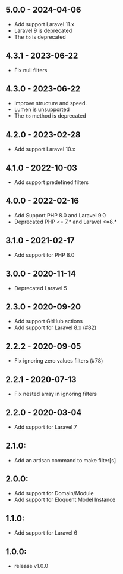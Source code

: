 ## 5.0.0 - 2024-04-06
- Add support Laravel 11.x
- Laravel 9 is deprecated
- The `to` is deprecated

## 4.3.1 - 2023-06-22
 - Fix null filters
## 4.3.0 - 2023-06-22
 - Improve structure and speed.
 - Lumen is unsupported
 - The `to` method is deprecated

## 4.2.0 - 2023-02-28
 - Add support Laravel 10.x
## 4.1.0 - 2022-10-03
 - Add support predefined filters
## 4.0.0 - 2022-02-16
- Add Support PHP 8.0 and Laravel 9.0
- Deprecated PHP <= 7.* and Laravel <=8.*

## 3.1.0 - 2021-02-17
- Add support for PHP 8.0

## 3.0.0 - 2020-11-14
 - Deprecated Laravel 5

## 2.3.0 - 2020-09-20
 - Add support GitHub actions
 - Add support for Laravel 8.x (#82)

## 2.2.2 - 2020-09-05
 - Fix ignoring zero values filters (#78)

## 2.2.1 - 2020-07-13
 - Fix nested array in ignoring filters

## 2.2.0 - 2020-03-04
 - Add support for Laravel 7

## 2.1.0:
 - Add an artisan command to make filter[s]

## 2.0.0:
- Add support for Domain/Module
- Add support for Eloquent Model Instance

## 1.1.0:
 - Add support for Laravel 6

## 1.0.0:
 - release v1.0.0
